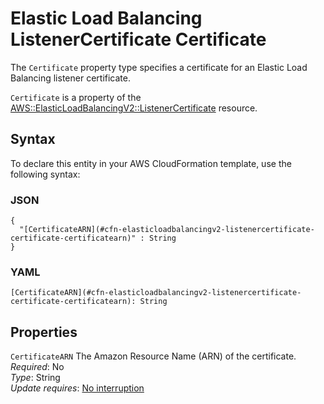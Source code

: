 # Elastic Load Balancing ListenerCertificate Certificate<a name="aws-properties-elasticloadbalancingv2-listenercertificate-certificate"></a>

<a name="aws-properties-elasticloadbalancingv2-listenercertificate-certificate-description"></a>The `Certificate` property type specifies a certificate for an Elastic Load Balancing listener certificate\.

<a name="aws-properties-elasticloadbalancingv2-listenercertificate-certificate-inheritance"></a> `Certificate` is a property of the [AWS::ElasticLoadBalancingV2::ListenerCertificate](aws-resource-elasticloadbalancingv2-listenercertificate.md) resource\. 

## Syntax<a name="aws-properties-elasticloadbalancingv2-listenercertificate-certificate-syntax"></a>

To declare this entity in your AWS CloudFormation template, use the following syntax:

### JSON<a name="aws-properties-elasticloadbalancingv2-listenercertificate-certificate-syntax.json"></a>

```
{
  "[CertificateARN](#cfn-elasticloadbalancingv2-listenercertificate-certificate-certificatearn)" : String
}
```

### YAML<a name="aws-properties-elasticloadbalancingv2-listenercertificate-certificate-syntax.yaml"></a>

```
[CertificateARN](#cfn-elasticloadbalancingv2-listenercertificate-certificate-certificatearn): String
```

## Properties<a name="aws-properties-elasticloadbalancingv2-listenercertificate-certificate-properties"></a>

`CertificateARN`  <a name="cfn-elasticloadbalancingv2-listenercertificate-certificate-certificatearn"></a>
The Amazon Resource Name \(ARN\) of the certificate\.  
 *Required*: No  
 *Type*: String  
 *Update requires*: [No interruption](using-cfn-updating-stacks-update-behaviors.md#update-no-interrupt) 